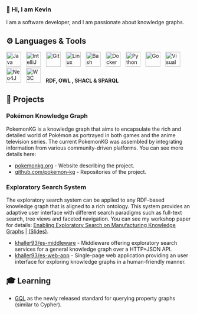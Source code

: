 ### 👋 Hi, I am Kevin

I am a software developer, and I am passionate about knowledge graphs.

## ⚙️ Languages & Tools
<p>
  <img alt="Java" width="40px" style="padding-right:10px;" src="https://cdn.jsdelivr.net/gh/devicons/devicon@latest/icons/java/java-original.svg"/>
  <img alt="IntelliJ" width="40px" style="padding-right:10px;" src="https://cdn.jsdelivr.net/gh/devicons/devicon@latest/icons/intellij/intellij-original.svg"/>
  <img alt="Git" width="40px" style="padding-right:10px;" src="https://cdn.jsdelivr.net/gh/devicons/devicon@latest/icons/git/git-original.svg"/>
  <img alt="Linux" width="40px" style="padding-right:10px;" src="https://cdn.jsdelivr.net/gh/devicons/devicon@latest/icons/linux/linux-original.svg"/>
  <img alt="Bash" width="40px" style="padding-right:10px;" src="https://cdn.jsdelivr.net/gh/devicons/devicon@latest/icons/bash/bash-original.svg"/>
  <img alt="Docker" width="40px" style="padding-right:10px;" src="https://cdn.jsdelivr.net/gh/devicons/devicon@latest/icons/docker/docker-original.svg"/>
  <img alt="Python" width="40px" style="padding-right:10px;" src="https://cdn.jsdelivr.net/gh/devicons/devicon@latest/icons/python/python-original.svg"/>
  <img alt="Go" width="40px" style="padding-right:10px;" src="https://cdn.jsdelivr.net/gh/devicons/devicon@latest/icons/go/go-original.svg"/>
  <img alt="Visual Studio Code" width="40px" style="padding-right:10px;" src="https://cdn.jsdelivr.net/gh/devicons/devicon@latest/icons/vscode/vscode-original.svg"/>
  <img alt="Neo4J" width="40px" style="padding-right:10px;" src="https://cdn.jsdelivr.net/gh/devicons/devicon@latest/icons/neo4j/neo4j-original.svg"/>
  <img alt="W3C" width="40px" style="padding-right:10px;" src="https://www.w3.org/Icons/SW/sw-cube-v.svg"/><strong>&nbsp;RDF, OWL , SHACL & SPARQL</strong>
</p>

## 🔭 Projects

### Pokémon Knowledge Graph
PokemonKG is a knowledge graph that aims to encapsulate the rich and detailed world of Pokémon as portrayed in both games and the anime television series. The current PokemonKG was assembled by integrating information from various community-driven platforms. You can see more details here:

 * [pokemonkg.org](https://pokemonkg.org/) - Website describing the project.
 * [github.com/pokemon-kg](https://github.com/pokemon-kg) - Repositories of the project.

### Exploratory Search System
The exploratory search system can be applied to any RDF-based knowledge graph that is aligned to a rich ontology. This system provides an adaptive user interface with different search paradigms such as full-text search, tree views and faceted navigation. You can see my workshop paper for details: [Enabling Exploratory Search on Manufacturing Knowledge Graphs](https://ceur-ws.org/Vol-3253/paper2.pdf) | [(Slides)](https://kevinhaller.dev/papers/22-voila-slides.pdf).

* [khaller93/es-middleware](https://github.com/khaller93/es-middleware) - Middleware offering exploratory search services for a general knowledge graph over a HTTP+JSON API.
* [khaller93/es-web-app](https://github.com/khaller93/es-web-app) - Single-page web application providing an user interface for exploring knowledge graphs in a human-friendly manner.

## 🎓 Learning

* [GQL](https://www.gqlstandards.org/) as the newly released standard for querying property graphs (similar to Cypher).
